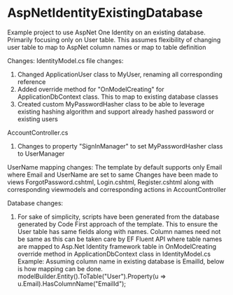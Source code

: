 # AspNetIdentityExistingDatabase
Example project to use AspNet One Identity on an existing database. Primarily focusing only on User table. This assumes flexibility of changing user table to map to AspNet column names or map to table definition

Changes:
IdentityModel.cs file changes:
1. Changed ApplicationUser class to MyUser, renaming all corresponding reference
2. Added override method for "OnModelCreating" for ApplicationDbContext class. This to map to existing database classes
3. Created custom MyPasswordHasher class to be able to leverage existing hashing algorithm and support already hashed password or existing users

AccountController.cs
1. Changes to property "SignInManager" to set MyPasswordHasher class to UserManager

UserName mapping changes:
The template by default supports only Email where Email and UserName are set to same
Changes have been made to views ForgotPassword.cshtml, Login.cshtml, Register.cshtml along with corresponding viewmodels and corresponding actions in AccountController

Database changes:
1. For sake of simplicity, scripts have been generated from the database generated by Code First approach of the template.
This to ensure the User table has same fields along with names.
Column names need not be same as this can be taken care by EF Fluent API where table names are mapped to Asp.Net Identity framework table in OnModelCreating override method in ApplicationDbContext class in IdentityModel.cs
Example: 
Assuming column name in existing database is EmailId, below is how mapping can be done. 
modelBuilder.Entity<MyUser>().ToTable("User").Property(u => u.Email).HasColumnName("EmailId");
